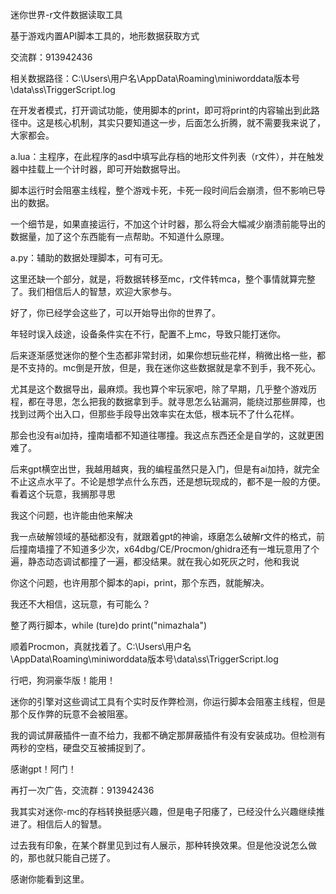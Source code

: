 迷你世界-r文件数据读取工具

基于游戏内置API脚本工具的，地形数据获取方式

交流群：913942436

相关数据路径：C:\Users\用户名\AppData\Roaming\miniworddata版本号\data\ss\TriggerScript.log

在开发者模式，打开调试功能，使用脚本的print，即可将print的内容输出到此路径中。这是核心机制，其实只要知道这一步，后面怎么折腾，就不需要我来说了，大家都会。

a.lua：主程序，在此程序的asd中填写此存档的地形文件列表（r文件），并在触发器中挂载上一个计时器，即可开始数据导出。

脚本运行时会阻塞主线程，整个游戏卡死，卡死一段时间后会崩溃，但不影响已导出的数据。

一个细节是，如果直接运行，不加这个计时器，那么将会大幅减少崩溃前能导出的数据量，加了这个东西能有一点帮助。不知道什么原理。

a.py：辅助的数据处理脚本，可有可无。

这里还缺一个部分，就是，将数据转移至mc，r文件转mca，整个事情就算完整了。我们相信后人的智慧，欢迎大家参与。

好了，你已经学会这些了，可以开始导出你的世界了。




年轻时误入歧途，设备条件实在不行，配置不上mc，导致只能打迷你。

后来逐渐感觉迷你的整个生态都非常封闭，如果你想玩些花样，稍微出格一些，都是不支持的。mc倒是开放，但是，我在迷你这些数据就是拿不到手，我不死心。

尤其是这个数据导出，最麻烦。我也算个牢玩家吧，除了早期，几乎整个游戏历程，都在寻思，怎么把我的数据拿到手。就寻思怎么钻漏洞，能绕过那些屏障，也找到过两个出入口，但那些手段导出效率实在太低，根本玩不了什么花样。

那会也没有ai加持，撞南墙都不知道往哪撞。我这点东西还全是自学的，这就更困难了。

后来gpt横空出世，我越用越爽，我的编程虽然只是入门，但是有ai加持，就完全不止这点水平了。不论是想学点什么东西，还是想玩现成的，都不是一般的方便。看着这个玩意，我搁那寻思

我这个问题，也许能由他来解决

我一点破解领域的基础都没有，就跟着gpt的神谕，琢磨怎么破解r文件的格式，前后撞南墙撞了不知道多少次，x64dbg/CE/Procmon/ghidra还有一堆玩意用了个遍，静态动态调试都撞了一遍，都没结果。就在我心如死灰之时，他和我说

你这个问题，也许用那个脚本的api，print，那个东西，就能解决。

我还不大相信，这玩意，有可能么？

整了两行脚本，while (ture)do print("nimazhala")

顺着Procmon，真就找着了。C:\Users\用户名\AppData\Roaming\miniworddata版本号\data\ss\TriggerScript.log

行吧，狗洞豪华版！能用！

迷你的引擎对这些调试工具有个实时反作弊检测，你运行脚本会阻塞主线程，但是那个反作弊的玩意不会被阻塞。

我的调试屏蔽插件一直不给力，我都不确定那屏蔽插件有没有安装成功。但检测有两秒的空档，硬盘交互被捕捉到了。

感谢gpt！阿门！

再打一次广告，交流群：913942436

我其实对迷你-mc的存档转换挺感兴趣，但是电子阳痿了，已经没什么兴趣继续推进了。相信后人的智慧。

过去我有印象，在某个群里见到过有人展示，那种转换效果。但是他没说怎么做的，那也就只能自己搓了。

感谢你能看到这里。
